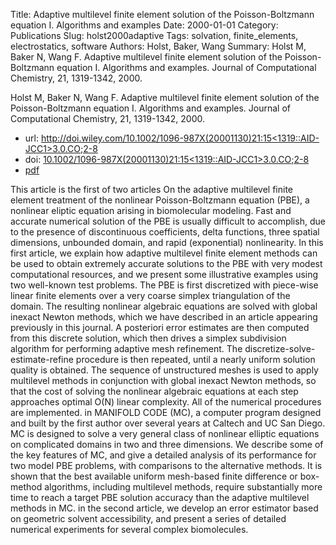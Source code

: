 Title: Adaptive multilevel finite element solution of the Poisson-Boltzmann equation I. Algorithms and examples
Date: 2000-01-01
Category: Publications
Slug: holst2000adaptive
Tags: solvation, finite_elements, electrostatics, software
Authors: Holst, Baker, Wang
Summary: Holst M, Baker N, Wang F. Adaptive multilevel finite element solution of the Poisson-Boltzmann equation I. Algorithms and examples. Journal of Computational Chemistry, 21, 1319-1342, 2000. 

Holst M, Baker N, Wang F. Adaptive multilevel finite element solution of the Poisson-Boltzmann equation I. Algorithms and examples. Journal of Computational Chemistry, 21, 1319-1342, 2000. 

* url: [http://doi.wiley.com/10.1002/1096-987X(20001130)21:15<1319::AID-JCC1>3.0.CO;2-8](http://doi.wiley.com/10.1002/1096-987X(20001130)21:15<1319::AID-JCC1>3.0.CO;2-8)
* doi: [10.1002/1096-987X(20001130)21:15&lt;1319::AID-JCC1&gt;3.0.CO;2-8](10.1002/1096-987X(20001130)21:15&lt;1319::AID-JCC1&gt;3.0.CO;2-8)
* [pdf](http://sobolevnrm.github.io/papers/holst2000adaptive.pdf)

This article is the first of two articles On the adaptive multilevel finite element treatment of the nonlinear Poisson-Boltzmann equation (PBE), a nonlinear eliptic equation arising in biomolecular modeling. Fast and accurate numerical solution of the PBE is usually difficult to accomplish, due to the presence of discontinuous coefficients, delta functions, three spatial dimensions, unbounded domain, and rapid (exponential) nonlinearity. In this first article, we explain how adaptive multilevel finite element methods can be used to obtain extremely accurate solutions to the PBE with very modest computational resources, and we present some illustrative examples using two well-known test problems. The PBE is first discretized with piece-wise linear finite elements over a very coarse simplex triangulation of the domain. The resulting nonlinear algebraic equations are solved with global inexact Newton methods, which we have described in an article appearing previously in this journal. A posteriori error estimates are then computed from this discrete solution, which then drives a simplex subdivision algorithm for performing adaptive mesh refinement. The discretize-solve-estimate-refine procedure is then repeated, until a nearly uniform solution quality is obtained. The sequence of unstructured meshes is used to apply multilevel methods in conjunction with global inexact Newton methods, so that the cost of solving the nonlinear algebraic equations at each step approaches optimal O(N) linear complexity. All of the numerical procedures are implemented. in MANIFOLD CODE (MC), a computer program designed and built by the first author over several years at Caltech and UC San Diego. MC is designed to solve a very general class of nonlinear elliptic equations on complicated domains in two and three dimensions. We describe some of the key features of MC, and give a detailed analysis of its performance for two model PBE problems, with comparisons to the alternative methods. It is shown that the best available uniform mesh-based finite difference or box-method algorithms, including multilevel methods, require substantially more time to reach a target PBE solution accuracy than the adaptive multilevel methods in MC. in the second article, we develop an error estimator based on geometric solvent accessibility, and present a series of detailed numerical experiments for several complex biomolecules.
